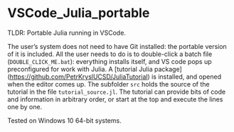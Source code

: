 # VSCode_Julia_portable

TLDR: Portable Julia running in VSCode. 

The user’s system does not need to have Git installed: the portable version of
it is included. All the user needs to do is to double-click a batch file
(`DOUBLE_CLICK_ME.bat`): everything installs itself, and VS code pops up
preconfigured for work with Julia. A [tutorial Julia package]
(https://github.com/PetrKryslUCSD/JuliaTutorial) is installed, and opened when
the editor comes up. The subfolder `src` holds the source of the tutorial in
the file `tutorial_source.jl`. The tutorial can provide bits of code and
information in arbitrary order, or start at the top and execute the lines one
by one.

Tested on Windows 10 64-bit systems.
